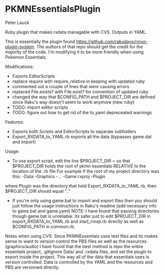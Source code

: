 # PKMNEssentialsPlugin
Peter Lauck

Ruby plugin that makes rxdata managable with CVS. Outputs in YAML.

This is essentially the plugin found https://github.com/rakudayo/rmxp-plugin-system. The authors of that repo should get the credit for the majority of the code. I'm modifying it to be more friendly when using Pokemon Essentials.

Modifications:
- Exports EditorScripts
- replace require with require_relative in keeping with updated ruby
- commented out a couple of lines that were causing errors
- replaced File.exists? with File.exist? for convention of updated ruby
- changed the way that $CONFIG_PATH and $PROJECT_DIR are defined since Raku's way doesn't seem to work anymore (new ruby)
- TODO: import editor scripts
- TODO: figure out how to get rid of the to_yaml depreceated warnings


Features:
- Exports both Scripts and EditorScripts to separate subfolders
- Export_RXDATA_to_YAML.rb exports all the data (bypasses game.dat and import)

Usage:
- To use export script, edit the line $PROJECT_DIR =  so that $PROJECT_DIR holds the root of pkmn essentials RELATIVE to the location of the .rb file
For example if the root of my project directory was this:
-Data
-Graphics
-...
-Game.rxproj
-Plugin

where Plugin was the directory that held Export_RXDATA_to_YAML.rb, then $PROJECT_DIR should equal ".."
- If you're only using game.bat to import and export files then you should just follow the usage instructions in Raku's readme (add necessary info to game.bat and game.yaml) NOTE: I have found that passing directories though game.bat is unreliable. Its safer just to edit $PROJECT_DIR in export_RXDATA_to_YAML.rb and start_rmxp.rb directly as well as $CONFIG_PATH in common.rb.


Notes when using CVS:
Since PKMNEssentials uses text files and its makes sense to want to version control the PBS files as well as the resources (graphics/audio) I have found that the best method is repo the entire essentials project, .gitignore Data/ and .rxdata files, and set the plugin to export inside the project. This way all of the data that essentials uses is version controlled. Data is controlled by the YAML and the resources and PBS are versioned directly.

